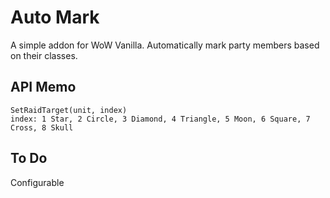 # Auto Mark

A simple addon for WoW Vanilla. Automatically mark party members based on their classes.

## API Memo

```
SetRaidTarget(unit, index)
index: 1 Star, 2 Circle, 3 Diamond, 4 Triangle, 5 Moon, 6 Square, 7 Cross, 8 Skull
```

## To Do

Configurable
